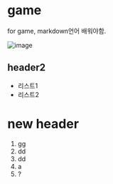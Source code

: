 # game
for game, markdown언어 배워야함.

![image](https://png.icons8.com/ios/2x/controller.png)
## header2
- 리스트1
- 리스트2

# new header
1. gg
2. dd
4. dd
3. a
6. ?
